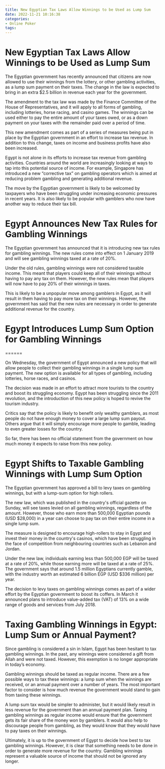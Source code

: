 ```yaml
---
title: New Egyptian Tax Laws Allow Winnings to be Used as Lump Sum
date: 2022-11-21 10:16:38
categories:
- Online Poker
tags:
---
```



#  New Egyptian Tax Laws Allow Winnings to be Used as Lump Sum

The Egyptian government has recently announced that citizens are now allowed to use their winnings from the lottery, or other gambling activities, as a lump sum payment on their taxes. The change in the law is expected to bring in an extra $2.5 billion in revenue each year for the government.

The amendment to the tax law was made by the Finance Committee of the House of Representatives, and it will apply to all forms of gambling, including lotteries, horse racing, and casino games. The winnings can be used either to pay the entire amount of your taxes owed, or as a down payment on your taxes with the remainder paid over a period of time.

This new amendment comes as part of a series of measures being put in place by the Egyptian government in an effort to increase tax revenue. In addition to this change, taxes on income and business profits have also been increased.

Egypt is not alone in its efforts to increase tax revenue from gambling activities. Countries around the world are increasingly looking at ways to tap into this potential source of income. For example, Singapore has introduced a new “corrective tax” on gambling operators which is aimed at reducing problem gambling and generating additional revenue.

The move by the Egyptian government is likely to be welcomed by taxpayers who have been struggling under increasing economic pressures in recent years. It is also likely to be popular with gamblers who now have another way to reduce their tax bill.

#  Egypt Announces New Tax Rules for Gambling Winnings

The Egyptian government has announced that it is introducing new tax rules for gambling winnings. The new rules come into effect on 1 January 2019 and will see gambling winnings taxed at a rate of 20%.

Under the old rules, gambling winnings were not considered taxable income. This meant that players could keep all of their winnings without having to pay any tax on them. However, the new rules mean that players will now have to pay 20% of their winnings in taxes.

This is likely to be a unpopular move among gamblers in Egypt, as it will result in them having to pay more tax on their winnings. However, the government has said that the new rules are necessary in order to generate additional revenue for the country.

#  Egypt Introduces Lump Sum Option for Gambling Winnings

======

On Wednesday, the government of Egypt announced a new policy that will allow people to collect their gambling winnings in a single lump sum payment. The new option is available for all types of gambling, including lotteries, horse races, and casinos.

The decision was made in an effort to attract more tourists to the country and boost its struggling economy. Egypt has been struggling since the 2011 revolution, and the introduction of this new policy is hoped to revive the tourism industry.

Critics say that the policy is likely to benefit only wealthy gamblers, as most people do not have enough money to cover a large lump sum payout. Others argue that it will simply encourage more people to gamble, leading to even greater losses for the country.

So far, there has been no official statement from the government on how much money it expects to raise from this new policy.

#  Egypt Shifts to Taxable Gambling Winnings with Lump Sum Option

The Egyptian government has approved a bill to levy taxes on gambling winnings, but with a lump-sum option for high rollers.

The new law, which was published in the country's official gazette on Sunday, will see taxes levied on all gambling winnings, regardless of the amount. However, those who earn more than 500,000 Egyptian pounds (USD $28,000) in a year can choose to pay tax on their entire income in a single lump sum.

The measure is designed to encourage high-rollers to stay in Egypt and invest their money in the country's casinos, which have been struggling in the face of competition from neighbouring countries such as Lebanon and Jordan.

Under the new law, individuals earning less than 500,000 EGP will be taxed at a rate of 20%, while those earning more will be taxed at a rate of 25%. The government says that around 1.5 million Egyptians currently gamble, with the industry worth an estimated 6 billion EGP (USD $336 million) per year.

The decision to levy taxes on gambling winnings comes as part of a wider effort by the Egyptian government to boost its coffers. In March it announced plans to introduce value-added tax (VAT) of 13% on a wide range of goods and services from July 2018.

#  Taxing Gambling Winnings in Egypt: Lump Sum or Annual Payment?

Since gambling is considered a sin in Islam, Egypt has been hesitant to tax gambling winnings. In the past, any winnings were considered a gift from Allah and were not taxed. However, this exemption is no longer appropriate in today’s economy.

Gambling winnings should be taxed as regular income. There are a few possible ways to tax these winnings: a lump sum when the winnings are received, or an annual payment over a number of years. The most important factor to consider is how much revenue the government would stand to gain from taxing these winnings.

A lump sum tax would be simpler to administer, but it would likely result in less revenue for the government than an annual payment plan. Taxing gambling winnings as regular income would ensure that the government gets its fair share of the money won by gamblers. It would also help to discourage people from gambling, as they would know that they would have to pay taxes on their winnings.

Ultimately, it is up to the government of Egypt to decide how best to tax gambling winnings. However, it is clear that something needs to be done in order to generate more revenue for the country. Gambling winnings represent a valuable source of income that should not be ignored any longer.